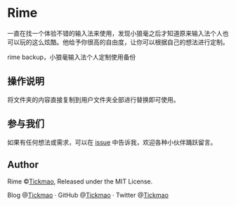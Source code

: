 # Rime
一直在找一个体验不错的输入法来使用，发现小狼毫之后才知道原来输入法个人也可以玩的这么炫酷。他给予你很高的自由度，让你可以根据自己的想法进行定制。

rime backup，小狼毫输入法个人定制使用备份

## 操作说明

将文件夹的内容直接复制到用户文件夹全部进行替换即可使用。

## 参与我们

如果有任何想法或需求，可以在 [issue](https://github.com/tickmao/Rime/issues) 中告诉我，欢迎各种小伙伴踊跃留言。

## Author

Rime ©[Tickmao](https://www.tickmao.com), Released under the MIT License.

Blog @[Tickmao](https://www.tickmao.com) · GitHub @[Tickmao](https://github.com/tickmao) · Twitter @[Tickmao](https://twitter.com/Tick_puppet)